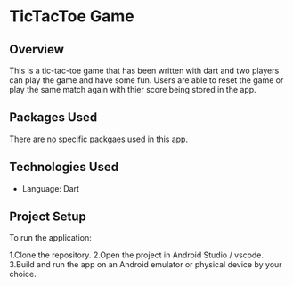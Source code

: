 # TicTacToe Game

## Overview 

This is a tic-tac-toe game that has been written with dart and two players can play the game and have some fun. Users are able to reset the game or play the same match again with thier score being stored in the app. 

## Packages Used 

There are no specific packgaes used in this app.

## Technologies Used 
 - Language: Dart

## Project Setup
To run the application:

 1.Clone the repository.
 2.Open the project in Android Studio / vscode.
 3.Build and run the app on an Android emulator or physical device by your choice.
